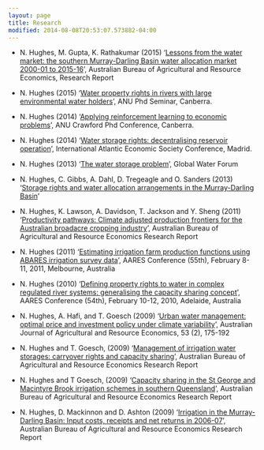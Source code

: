 ```yaml
---
layout: page
title: Research
modified: 2014-08-08T20:53:07.573882-04:00
---
```


- N. Hughes, M. Gupta, K. Rathakumar (2015) ‘[Lessons from the water market: the southern Murray-Darling Basin water allocation market 2000-01 to 2015-16](http://data.daff.gov.au/data/warehouse/9aaw/2016/smdwm_d9aawr20161202/smdbWaterAllocMarket_v1.0.0.pdf)’, Australian Bureau of Agricultural and Resource Economics, Research Report

- N. Hughes (2015) ‘[Water property rights in rivers with large environmental water holders](EWH_article.pdf)’, ANU Phd Seminar, Canberra.

- N. Hughes (2014) ‘[Applying reinforcement learning to economic problems](RL_article.pdf)’, ANU Crawford Phd Conference, Canberra.

- N. Hughes (2014) ‘[Water storage rights: decentralising reservoir operation](storagerights.pdf)’, International Atlantic Economic Society Conference, Madrid.

- N. Hughes (2013) ‘[The water storage problem](http://www.globalwaterforum.org/2013/12/09/the-water-storage-problem/)’, Global Water Forum

- N. Hughes, C. Gibbs, A. Dahl, D. Tregeagle and O. Sanders (2013) ‘[Storage rights and water allocation arrangements in the Murray-Darling Basin](http://data.daff.gov.au/data/warehouse/9aan/9aanw/2013/StrgRtsWtrAllocMDB/StrgRtsWtrAllocMDB20131212_v1.0.0.pdf)’

- N. Hughes, K. Lawson, A. Davidson, T. Jackson and Y. Sheng (2011) ‘[Productivity pathways: Climate adjusted production frontiers for the Australian broadacre cropping industry](http://data.daff.gov.au/data/warehouse/pe_abares99001781/CP11.05_Broadacre_crop.pdf)’, Australian Bureau of Agricultural and Resource Economics Research Report

- N. Hughes (2011) ‘[Estimating irrigation farm production functions using ABARES irrigation survey data](http://data.daff.gov.au/data/warehouse/pe_abares99001777/CP11.01_Irrigation_farm.pdf)’, AARES Conference (55th), February 8-11, 2011, Melbourne, Australia

- N. Hughes (2010) ‘[Defining property rights to water in complex regulated river systems: generalising the capacity sharing concept](http://data.daff.gov.au/data/warehouse/pe_abarebrs99014389/AARES_3.pdf)’, AARES Conference (54th), February 10-12, 2010, Adelaide, Australia

- N. Hughes, A. Hafi, and T. Goesch (2009) ‘[Urban water management: optimal price and investment policy under climate variability](http://onlinelibrary.wiley.com/doi/10.1111/j.1467-8489.2007.00446.x/abstract)’, Australian Journal of Agricultural and Resource Economics, 53 (2), 175-192

- N. Hughes and T. Goesch, (2009) ‘[Management of irrigation water storages: carryover rights and capacity sharing](http://data.daff.gov.au/data/warehouse/pe_abare99001644/rr09.10_capacitysharing.pdf)’, Australian Bureau of Agricultural and Resource Economics Research Report

- N. Hughes and T Goesch, (2009) ‘[Capacity sharing in the St George and Macintyre Brook irrigation schemes in southern Queensland](http://data.daff.gov.au/data/warehouse/9aaw_001/9aawe2009/sqicsd9aawe001200906/RR09.12CapSharStGrgAndMcIntrBrkIrrigSchmSthQld_v1.0.0.pdf)’, Australian Bureau of Agricultural and Resource Economics Research Report

- N. Hughes, D. Mackinnon and D. Ashton (2009) ‘[Irrigation in the Murray-Darling Basin: Input costs, receipts and net returns in 2006-07](http://data.daff.gov.au/data/warehouse/bfarr_9aab_001/r2009d9ab__zrr/crawur9abpw001/RR09.20_CostsReturnsWaterUse_v1.2.pdf)’, Australian Bureau of Agricultural and Resource Economics Research Report

